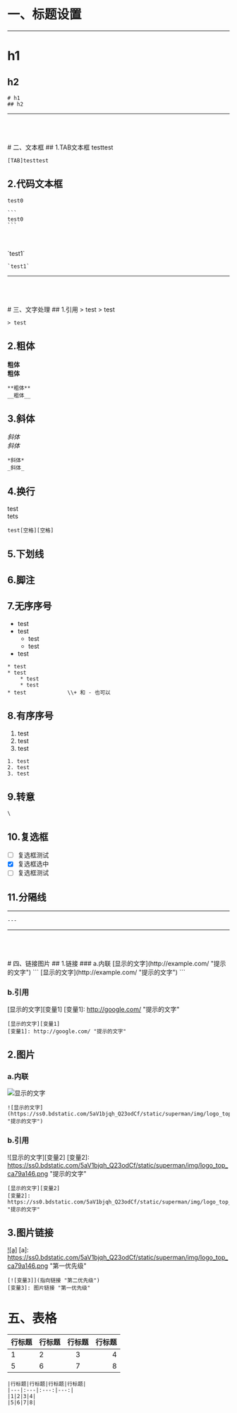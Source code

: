 # 一、标题设置  
***
# h1
## h2
```
# h1
## h2
```
***
</br>
</br>
</br>
# 二、文本框
## 1.TAB文本框
    testtest

```
[TAB]testtest
```

## 2.代码文本框

```
test0       
```
    ```  
    test0 
    ```   
</br>
</br>
`test1`  

    `test1`

***
</br>
</br>
</br>
# 三、文字处理
## 1.引用
> test
> test

```
> test
```

## 2.粗体
**粗体**  
__粗体__  
```
**粗体**  
__粗体__  
```
## 3.斜体
*斜体*  
_斜体_  
```
*斜体*  
_斜体_  
```
## 4.换行
test  
tets  
```
test[空格][空格]
```
## 5.下划线
  

## 6.脚注





## 7.无序序号
* test
* test
    * test
    * test
* test

```
* test
* test
    * test
    * test
* test             \\+ 和 - 也可以
```



## 8.有序序号
1. test
2. test
3. test

```
1. test
2. test
3. test
```
## 9.转意
```
\
```
## 10.复选框

- [ ]   复选框测试
- [x]	复选框选中
- [ ]	复选框测试 

## 11.分隔线

---

```
---
```





***
</br>
</br>
</br>
# 四、链接图片
## 1.链接
### a.内联
[显示的文字](http://example.com/ "提示的文字")
```
[显示的文字](http://example.com/ "提示的文字")
```

### b.引用

[显示的文字][变量1]
[变量1]: http://google.com/ "提示的文字" 
```
[显示的文字][变量1]
[变量1]: http://google.com/ "提示的文字" 
```


## 2.图片
### a.内联
![显示的文字](https://ss0.bdstatic.com/5aV1bjqh_Q23odCf/static/superman/img/logo_top_ca79a146.png "提示的文字")
```
![显示的文字](https://ss0.bdstatic.com/5aV1bjqh_Q23odCf/static/superman/img/logo_top_ca79a146.png "提示的文字")
```

### b.引用

![显示的文字][变量2]
[变量2]: https://ss0.bdstatic.com/5aV1bjqh_Q23odCf/static/superman/img/logo_top_ca79a146.png "提示的文字" 

```
[显示的文字][变量2]
[变量2]: https://ss0.bdstatic.com/5aV1bjqh_Q23odCf/static/superman/img/logo_top_ca79a146.png "提示的文字" 
```


## 3.图片链接

[![a]](https://baidu.com "第二优先级")
[a]: https://ss0.bdstatic.com/5aV1bjqh_Q23odCf/static/superman/img/logo_top_ca79a146.png "第一优先级"

```
[![变量3]](指向链接 "第二优先级")
[变量3]: 图片链接 "第一优先级"
```

# 五、表格

|行标题|行标题|行标题|行标题|
|---|:---|:---:|---:|
|1|2|3|4|
|5|6|7|8|

```
|行标题|行标题|行标题|行标题|
|---|:---|:---:|---:|
|1|2|3|4|
|5|6|7|8|
```


